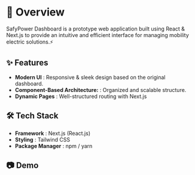 # 📖 Overview 

SafyPower Dashboard is a prototype web application built using React & Next.js to provide an intuitive and efficient interface for managing mobility electric solutions.⚡

## ✨ Features

- **Modern UI** : Responsive & sleek design based on the original dashboard.
- **Component-Based Architecture:** : Organized and scalable structure.
- **Dynamic Pages** : Well-structured routing with Next.js

## 🛠 Tech Stack 
- **Framework** :  Next.js (React.js)
- **Styling** : Tailwind CSS
- **Package Manager** : npm / yarn
  
## 📷 Demo 

<!-- Uploading "safyPower.mp4"... -->
